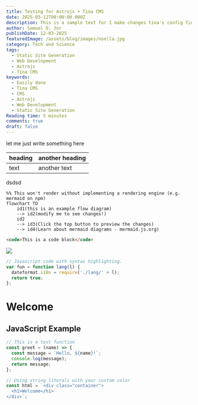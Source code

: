 ```yaml
---
title: Testing for Astrojs + Tina CMS
date: 2025-03-12T00:00:00.000Z
description: This is a sample text for I make changes tina's config fields
author: Samuel D. Jnr
publishDate: 12-03-2025
featuredImage: /assets/blog/images/noella.jpg
category: Tech and Science
tags:
  - Static Site Generation
  - Web Development
  - Astrojs
  - Tina CMS
keywords:
  - Easily done
  - Tina CMS
  - CMS
  - Astrojs
  - Web Development
  - Static Site Generation
Reading time: 5 minutes
comments: true
draft: false
---
```


let me just write something here

| heading | another heading |
| ------- | --------------- |
| text    | another text    |

dsdsd

```mermaid
%% This won't render without implementing a rendering engine (e.g. mermaid on npm)
flowchart TD
    id1(this is an example flow diagram) 
    --> id2(modify me to see changes!)
    id2 
    --> id3(Click the top button to preview the changes)
    --> id4(Learn about mermaid diagrams - mermaid.js.org)
```

```html
<code>This is a code block</code>
```

![](</assets/blog/images/HTU STUDENT LOGINS.jpg>)

```js
// Javascript code with syntax highlighting.
var fun = function lang(l) {
  dateformat.i18n = require('./lang/' + l);
  return true;
};
```

 <h1>Welcome</h1>


## JavaScript Example

```js
// This is a test function
const greet = (name) => {
  const message = `Hello, ${name}!`;
  console.log(message);
  return message;
};

// Using string literals with your custom color
const html = `<div class="container">
  <h1>Welcome</h1>
</div>`;
